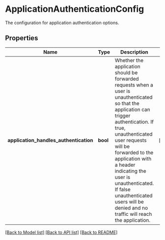 # ApplicationAuthenticationConfig

The configuration for application authentication options. 
## Properties
Name | Type | Description | Notes
------------ | ------------- | ------------- | -------------
**application_handles_authentication** | **bool** | Whether the application should be forwarded requests when a user is unauthenticated so that the application can trigger authentication. If true, unauthenticated user requests will be forwarded to the application with a header indicating the user is unauthenticated. If false unauthenticated users will be denied and no traffic will reach the application.  | [optional] 

[[Back to Model list]](../README.md#documentation-for-models) [[Back to API list]](../README.md#documentation-for-api-endpoints) [[Back to README]](../README.md)


